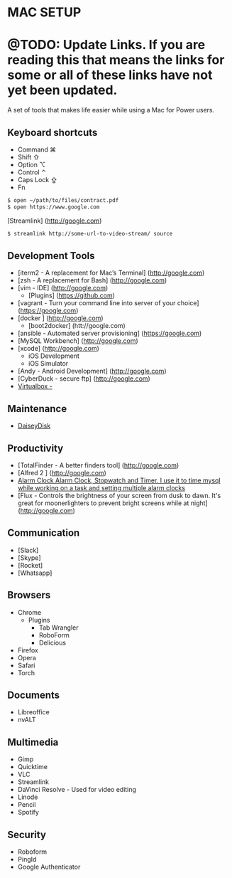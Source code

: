 # MAC SETUP
# @TODO: Update Links. If you are reading this that means the links for some or all of these links have not yet been updated.

A set of tools that makes life easier while using a Mac for Power users.

## Keyboard shortcuts
* Command ⌘
* Shift ⇧
* Option ⌥
* Control ⌃
* Caps Lock ⇪
* Fn

``` bash
$ open ~/path/to/files/contract.pdf
$ open https://www.google.com
```
[Streamlink] (http://google.com)

``` bash
$ streamlink http://some-url-to-video-stream/ source
```

## Development Tools

* [iterm2 - A replacement for Mac’s Terminal] (http://google.com)
* [zsh - A replacement for Bash] (http://google.com)
* [vim - IDE] (http://google.com)
	* [Plugins] (https://github.com)
* [vagrant - Turn your command line into server of your choice] (https://google.com)
* [docker ] (http://google.com)
	* [boot2docker] (htt://google.com)
* [ansible - Automated server provisioning] (https://google.com)
* [MySQL Workbench] (http://google.com)
* [xcode] (http://google.com)
	* iOS Development
	* iOS Simulator
* [Andy - Android Development] (http://google.com)
* [CyberDuck - secure ftp] (http://google.com)
* [Virtualbox - ](http://google.com)


## Maintenance
* [DaiseyDisk ](http://google.com)

## Productivity
* [TotalFinder - A better finders tool] (http://google.com)
* [Alfred 2 ] (http://google.com)
* [Alarm Clock Alarm Clock, Stopwatch and Timer. I use it to time mysql while working on a task and setting multiple alarm clocks ](http://google.com)
* [Flux - Controls the brightness of your screen from dusk to dawn. It's great for moonerlighters to prevent bright screens while at night] (http://google.com)

## Communication
* [Slack]
* [Skype]
* [Rocket]
* [Whatsapp]

## Browsers
* Chrome
	* Plugins
		* Tab Wrangler
		* RoboForm
		* Delicious
* Firefox
* Opera
* Safari
* Torch

## Documents
* Libreoffice
* nvALT

## Multimedia
* Gimp
* Quicktime
* VLC
* Streamlink
* DaVinci Resolve - Used for video editing
* Linode
* Pencil
* Spotify

## Security
* Roboform
* PingId
* Google Authenticator

